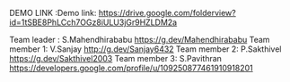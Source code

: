 DEMO LINK :Demo link:
https://drive.google.com/folderview?id=1tSBE8PhLCch7OGz8iULU3jGr9HZLDM2a

Team leader : S.Mahendhirababu
https://g.dev/Mahendhirababu
Team member 1:
V.Sanjay
http://g.dev/Sanjay6432
Team member 2:
P.Sakthivel
https://g.dev/Sakthivel2003
Team member 3:
S.Pavithran
https://developers.google.com/profile/u/109250877461910918201

